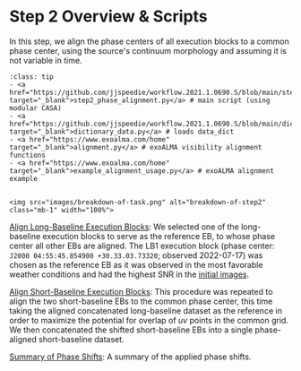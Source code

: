 # Step 2 Overview & Scripts

In this step, we align the phase centers of all execution blocks to a common phase center, using the source's continuum morphology and assuming it is not variable in time.


`````{admonition} Scripts for **Step 2 - Phase alignment**:
:class: tip
- <a href="https://github.com/jjspeedie/workflow.2021.1.0690.S/blob/main/step2_phase_alignment.py" target="_blank">step2_phase_alignment.py</a> # main script (using modular CASA)
- <a href="https://github.com/jjspeedie/workflow.2021.1.0690.S/blob/main/dictionary_data.py" target="_blank">dictionary_data.py</a> # loads data_dict
- <a href="https://www.exoalma.com/home" target="_blank">alignment.py</a> # exoALMA visibility alignment functions
- <a href="https://www.exoalma.com/home" target="_blank">example_alignment_usage.py</a> # exoALMA alignment example  
`````
<!-- https://github.com/jjspeedie/workflow.2021.1.0690.S/blob/main/alignment.py -->

````{card}

<img src="images/breakdown-of-task.png" alt="breakdown-of-step2" class="mb-1" width="100%">

````


[Align Long-Baseline Execution Blocks](step2-align-LBs.md): We selected one of the long-baseline execution blocks to serve as the reference EB, to whose phase center all other EBs are aligned. The LB1 execution block (phase center: ``J2000 04:55:45.854900 +30.33.03.73320``; observed 2022-07-17) was chosen as the reference EB as it was observed in the most favorable weather conditions and had the highest SNR in the [initial images](../step1/step1-initial-continuum-images.md).

[Align Short-Baseline Execution Blocks](step2-align-SBs.md): This procedure was repeated to align the two short-baseline EBs to the common phase center, this time taking the aligned concatenated long-baseline dataset as the reference in order to maximize the potential for overlap of *uv* points in the common grid. We then concatenated the shifted short-baseline EBs into a single phase-aligned short-baseline dataset.  

[Summary of Phase Shifts](step2-summary-of-shifts.md): A summary of the applied phase shifts.
